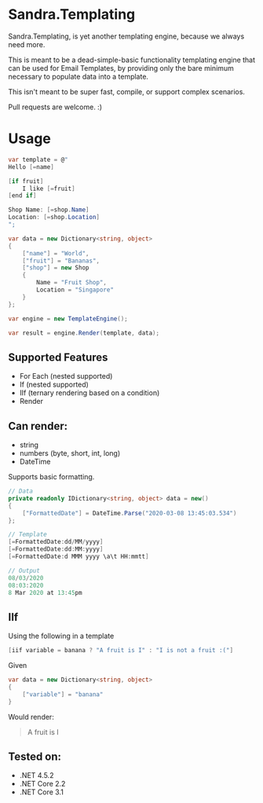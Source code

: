 # Sandra.Templating

Sandra.Templating, is yet another templating engine, because we always need more.

This is meant to be a dead-simple-basic functionality templating engine that can be used for Email Templates, by providing only the bare minimum necessary to populate data into a template.

This isn't meant to be super fast, compile, or support complex scenarios. 

Pull requests are welcome. :)

# Usage

```csharp
var template = @"
Hello [=name]

[if fruit]
    I like [=fruit]
[end if]

Shop Name: [=shop.Name]
Location: [=shop.Location]
";

var data = new Dictionary<string, object>
{
    ["name"] = "World",
    ["fruit"] = "Bananas",
    ["shop"] = new Shop
    {
        Name = "Fruit Shop",
        Location = "Singapore"
    }
};

var engine = new TemplateEngine();

var result = engine.Render(template, data);
``` 

## Supported Features

- For Each (nested supported)
- If (nested supported)
- IIf (ternary rendering based on a condition)
- Render

## Can render: 

- string
- numbers (byte, short, int, long)
- DateTime

Supports basic formatting.

```csharp
// Data
private readonly IDictionary<string, object> data = new()
{
    ["FormattedDate"] = DateTime.Parse("2020-03-08 13:45:03.534")
};

// Template
[=FormattedDate:dd/MM/yyyy]
[=FormattedDate:dd:MM:yyyy]
[=FormattedDate:d MMM yyyy \a\t HH:mmtt]

// Output
08/03/2020
08:03:2020
8 Mar 2020 at 13:45pm
```

## IIf

Using the following in a template

```csharp
[iif variable = banana ? "A fruit is I" : "I is not a fruit :("]
```

Given
```csharp 
var data = new Dictionary<string, object>
{
    ["variable"] = "banana"
}
```

Would render:

> A fruit is I
    
## Tested on:

- .NET 4.5.2
- .NET Core 2.2
- .NET Core 3.1
